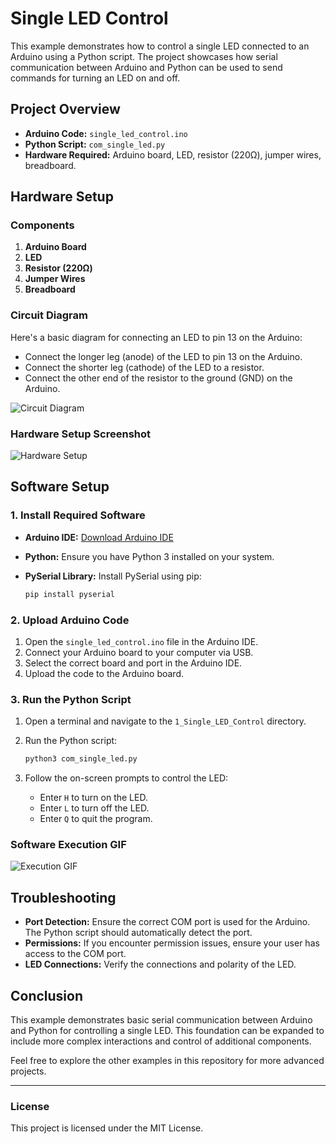 
# Single LED Control

This example demonstrates how to control a single LED connected to an Arduino using a Python script. The project showcases how serial communication between Arduino and Python can be used to send commands for turning an LED on and off.

## Project Overview

- **Arduino Code:** `single_led_control.ino`
- **Python Script:** `com_single_led.py`
- **Hardware Required:** Arduino board, LED, resistor (220Ω), jumper wires, breadboard.

## Hardware Setup

### Components

1. **Arduino Board**
2. **LED**
3. **Resistor (220Ω)**
4. **Jumper Wires**
5. **Breadboard**

### Circuit Diagram

Here's a basic diagram for connecting an LED to pin 13 on the Arduino:

- Connect the longer leg (anode) of the LED to pin 13 on the Arduino.
- Connect the shorter leg (cathode) of the LED to a resistor.
- Connect the other end of the resistor to the ground (GND) on the Arduino.

![Circuit Diagram](screenshots/circuit_diagram.png)

### Hardware Setup Screenshot

![Hardware Setup](screenshots/hardware_setup.png)

## Software Setup

### 1. Install Required Software

- **Arduino IDE:** [Download Arduino IDE](https://www.arduino.cc/en/software)
- **Python:** Ensure you have Python 3 installed on your system.
- **PySerial Library:** Install PySerial using pip:

  ```bash
  pip install pyserial
  ```

### 2. Upload Arduino Code

1. Open the `single_led_control.ino` file in the Arduino IDE.
2. Connect your Arduino board to your computer via USB.
3. Select the correct board and port in the Arduino IDE.
4. Upload the code to the Arduino board.

### 3. Run the Python Script

1. Open a terminal and navigate to the `1_Single_LED_Control` directory.
2. Run the Python script:

   ```bash
   python3 com_single_led.py
   ```

3. Follow the on-screen prompts to control the LED:

   - Enter `H` to turn on the LED.
   - Enter `L` to turn off the LED.
   - Enter `Q` to quit the program.

### Software Execution GIF

![Execution GIF](gifs/execution.gif)

## Troubleshooting

- **Port Detection:** Ensure the correct COM port is used for the Arduino. The Python script should automatically detect the port.
- **Permissions:** If you encounter permission issues, ensure your user has access to the COM port.
- **LED Connections:** Verify the connections and polarity of the LED.

## Conclusion

This example demonstrates basic serial communication between Arduino and Python for controlling a single LED. This foundation can be expanded to include more complex interactions and control of additional components.

Feel free to explore the other examples in this repository for more advanced projects.

---

### License

This project is licensed under the MIT License.

